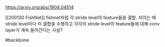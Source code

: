 https://arxiv.org/abs/1904.04514

[[200130 FishNet]] fishnet처럼 각 stride level의 feature들을 결합. 차이는 매 stride level마다 이 결합을 수행하고 각각의 stride level의 feature들에 대해 conv layer가 계속 들어간다는 사실?

#backbone